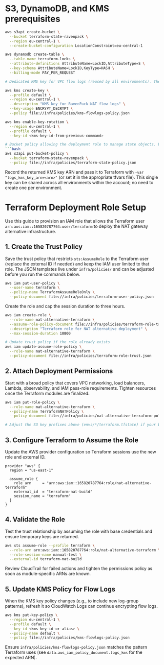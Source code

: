 # S3, DynamoDB, and KMS prerequisites

```bash
aws s3api create-bucket \
  --bucket terraform-state-ravenpack \
  --region eu-central-1 \
  --create-bucket-configuration LocationConstraint=eu-central-1

aws dynamodb create-table \
  --table-name terraform-locks \
  --attribute-definitions AttributeName=LockID,AttributeType=S \
  --key-schema AttributeName=LockID,KeyType=HASH \
  --billing-mode PAY_PER_REQUEST

# Dedicated KMS key for VPC flow logs (reused by all environments). The template lives at `infra/policies/kms-flowlogs-policy.json`; edit the ARNs if necessary before running the command below.

aws kms create-key \
  --profile default \
  --region eu-central-1 \
  --description "KMS key for RavenPack NAT flow logs" \
  --key-usage ENCRYPT_DECRYPT \
  --policy file://infra/policies/kms-flowlogs-policy.json

aws kms enable-key-rotation \
  --region eu-central-1 \
  --profile default \
  --key-id <kms-key-id-from-previous-command>

# Bucket policy allowing the deployment role to manage state objects. Update `infra/policies/terraform-state-policy.json` if your ARNs differ, then apply it:
```bash
aws s3api put-bucket-policy \
  --bucket terraform-state-ravenpack \
  --policy file://infra/policies/terraform-state-policy.json
```

Record the returned KMS key ARN and pass it to Terraform with `-var "logs_kms_key_arn=<arn>"` (or set it in the appropriate tfvars file). This single key can be shared across all environments within the account; no need to create one per environment.

# Terraform Deployment Role Setup

Use this guide to provision an IAM role that allows the Terraform user `arn:aws:iam::165820787764:user/terraform` to deploy the NAT gateway alternative infrastructure.

## 1. Create the Trust Policy
Save the trust policy that restricts `sts:AssumeRole` to the Terraform user (replace the external ID if needed) and keep the IAM user limited to that role. The JSON templates live under `infra/policies/` and can be adjusted before you run the commands below.

```bash
aws iam put-user-policy \
  --user-name terraform \
  --policy-name TerraformAssumeRoleOnly \
  --policy-document file://infra/policies/terraform-user-policy.json
```

Create the role and cap the session duration to three hours.

```bash
aws iam create-role \
  --role-name nat-alternative-terraform \
  --assume-role-policy-document file://infra/policies/terraform-role-trust.json \
  --description "Terraform role for NAT alternative deployment" \
  --max-session-duration 10800

# Update trust policy if the role already exists
aws iam update-assume-role-policy \
  --role-name nat-alternative-terraform \
  --policy-document file://infra/policies/terraform-role-trust.json
```

## 2. Attach Deployment Permissions
Start with a broad policy that covers VPC networking, load balancers, Lambda, observability, and IAM pass-role requirements. Tighten resources once the Terraform modules are finalized.

```bash
aws iam put-role-policy \
  --role-name nat-alternative-terraform \
  --policy-name TerraformNATPolicy \
  --policy-document file://infra/policies/nat-alternative-terraform-policy.json

# Adjust the S3 key prefixes above (envs/*/terraform.tfstate) if your backend uses a different path.
```

## 3. Configure Terraform to Assume the Role
Update the AWS provider configuration so Terraform sessions use the new role and external ID.

```hcl
provider "aws" {
  region = "us-east-1"

  assume_role {
    role_arn     = "arn:aws:iam::165820787764:role/nat-alternative-terraform"
    external_id  = "terraform-nat-build"
    session_name = "terraform"
  }
}
```

## 4. Validate the Role
Test the trust relationship by assuming the role with base credentials and ensure temporary keys are returned.

```bash
aws sts assume-role --profile terraform \
  --role-arn arn:aws:iam::165820787764:role/nat-alternative-terraform \
  --role-session-name manual-test \
  --external-id terraform-nat-build
```

Review CloudTrail for failed actions and tighten the permissions policy as soon as module-specific ARNs are known.

## 5. Update KMS Policy for Flow Logs
When the KMS key policy changes (e.g., to include new log-group patterns), refresh it so CloudWatch Logs can continue encrypting flow logs.

```bash
aws kms put-key-policy \
  --region eu-central-1 \
  --profile default \
  --key-id <kms-key-id-or-alias> \
  --policy-name default \
  --policy file://infra/policies/kms-flowlogs-policy.json
```

Ensure `infra/policies/kms-flowlogs-policy.json` matches the pattern Terraform uses (see `data.aws_iam_policy_document.logs_kms` for the expected ARN).
